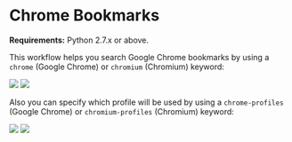 # Chrome Bookmarks

**Requirements:** Python 2.7.x or above.

This workflow helps you search Google Chrome bookmarks by using a ```chrome``` (Google Chrome) or ```chromium``` (Chromium) keyword:

![](https://raw.github.com/mdreizin/alfred-workflows/master/chrome-bookmarks/img/chrome.png)
![](https://raw.github.com/mdreizin/alfred-workflows/master/chrome-bookmarks/img/chromium.png)

Also you can specify which profile will be used by using a ```chrome-profiles``` (Google Chrome) or ```chromium-profiles``` (Chromium) keyword:

![](https://raw.github.com/mdreizin/alfred-workflows/master/chrome-bookmarks/img/chrome_profile.png)
![](https://raw.github.com/mdreizin/alfred-workflows/master/chrome-bookmarks/img/chromium_profile.png)